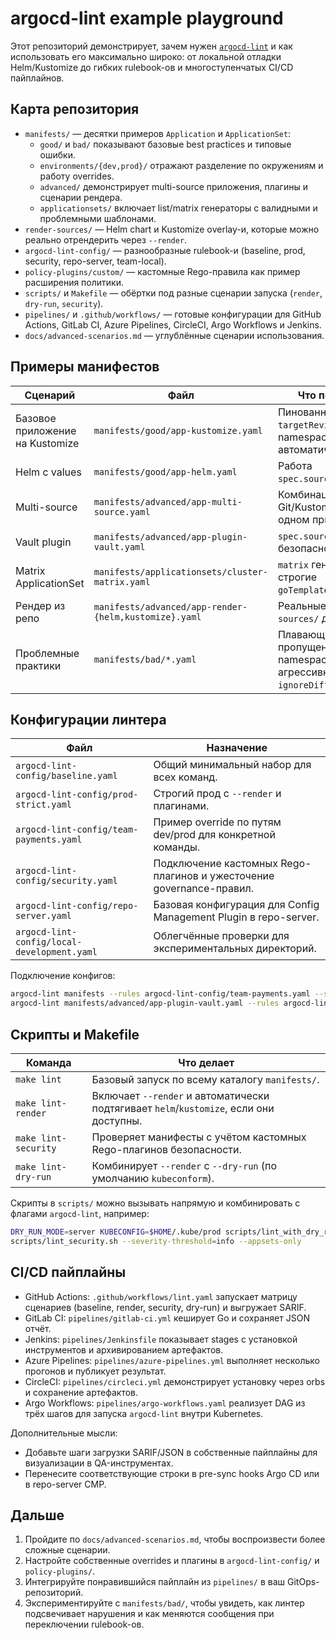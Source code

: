 # argocd-lint example playground

Этот репозиторий демонстрирует, зачем нужен [`argocd-lint`](https://github.com/harchuk/argocd-lint) и как использовать его максимально широко: от локальной отладки Helm/Kustomize до гибких rulebook-ов и многоступенчатых CI/CD пайплайнов.

## Карта репозитория

- `manifests/` — десятки примеров `Application` и `ApplicationSet`:
  - `good/` и `bad/` показывают базовые best practices и типовые ошибки.
  - `environments/{dev,prod}/` отражают разделение по окружениям и работу overrides.
  - `advanced/` демонстрирует multi-source приложения, плагины и сценарии рендера.
  - `applicationsets/` включает list/matrix генераторы с валидными и проблемными шаблонами.
- `render-sources/` — Helm chart и Kustomize оverlay-и, которые можно реально отрендерить через `--render`.
- `argocd-lint-config/` — разнообразные rulebook-и (baseline, prod, security, repo-server, team-local).
- `policy-plugins/custom/` — кастомные Rego-правила как пример расширения политики.
- `scripts/` и `Makefile` — обёртки под разные сценарии запуска (`render`, `dry-run`, `security`).
- `pipelines/` и `.github/workflows/` — готовые конфигурации для GitHub Actions, GitLab CI, Azure Pipelines, CircleCI, Argo Workflows и Jenkins.
- `docs/advanced-scenarios.md` — углублённые сценарии использования.

## Примеры манифестов

| Сценарий | Файл | Что показывает |
| --- | --- | --- |
| Базовое приложение на Kustomize | `manifests/good/app-kustomize.yaml` | Пинованный `targetRevision`, namespace, автоматический sync.
| Helm с values | `manifests/good/app-helm.yaml` | Работа `spec.source.helm.values`.
| Multi-source | `manifests/advanced/app-multi-source.yaml` | Комбинация Git/Kustomize/Helm в одном приложении.
| Vault plugin | `manifests/advanced/app-plugin-vault.yaml` | `spec.source.plugin` и безопасность секретов.
| Matrix ApplicationSet | `manifests/applicationsets/cluster-matrix.yaml` | `matrix` генератор + строгие `goTemplateOptions`.
| Рендер из репо | `manifests/advanced/app-render-{helm,kustomize}.yaml` | Реальные пути к `render-sources/` для `--render`.
| Проблемные практики | `manifests/bad/*.yaml` | Плавающие ревизии, пропущенные namespaces, агрессивные `ignoreDifferences`.

## Конфигурации линтера

| Файл | Назначение |
| --- | --- |
| `argocd-lint-config/baseline.yaml` | Общий минимальный набор для всех команд.
| `argocd-lint-config/prod-strict.yaml` | Строгий прод c `--render` и плагинами.
| `argocd-lint-config/team-payments.yaml` | Пример override по путям dev/prod для конкретной команды.
| `argocd-lint-config/security.yaml` | Подключение кастомных Rego-плагинов и ужесточение governance-правил.
| `argocd-lint-config/repo-server.yaml` | Базовая конфигурация для Config Management Plugin в repo-server.
| `argocd-lint-config/local-development.yaml` | Облегчённые проверки для экспериментальных директорий.

Подключение конфигов:

```bash
argocd-lint manifests --rules argocd-lint-config/team-payments.yaml --severity-threshold=warn
argocd-lint manifests/advanced/app-plugin-vault.yaml --rules argocd-lint-config/security.yaml --plugin-dir policy-plugins/custom --format json
```

## Скрипты и Makefile

| Команда | Что делает |
| --- | --- |
| `make lint` | Базовый запуск по всему каталогу `manifests/`.
| `make lint-render` | Включает `--render` и автоматически подтягивает `helm`/`kustomize`, если они доступны.
| `make lint-security` | Проверяет манифесты с учётом кастомных Rego-плагинов безопасности.
| `make lint-dry-run` | Комбинирует `--render` с `--dry-run` (по умолчанию `kubeconform`).

Скрипты в `scripts/` можно вызывать напрямую и комбинировать с флагами `argocd-lint`, например:

```bash
DRY_RUN_MODE=server KUBECONFIG=$HOME/.kube/prod scripts/lint_with_dry_run.sh --format sarif
scripts/lint_security.sh --severity-threshold=info --appsets-only
```

## CI/CD пайплайны

- GitHub Actions: `.github/workflows/lint.yaml` запускает матрицу сценариев (baseline, render, security, dry-run) и выгружает SARIF.
- GitLab CI: `pipelines/gitlab-ci.yml` кеширует Go и сохраняет JSON отчёт.
- Jenkins: `pipelines/Jenkinsfile` показывает stages с установкой инструментов и архивированием артефактов.
- Azure Pipelines: `pipelines/azure-pipelines.yml` выполняет несколько прогонов и публикует результат.
- CircleCI: `pipelines/circleci.yml` демонстрирует установку через orbs и сохранение артефактов.
- Argo Workflows: `pipelines/argo-workflows.yaml` реализует DAG из трёх шагов для запуска `argocd-lint` внутри Kubernetes.

Дополнительные мысли:

- Добавьте шаги загрузки SARIF/JSON в собственные пайплайны для визуализации в QA-инструментах.
- Перенесите соответствующие строки в pre-sync hooks Argo CD или в repo-server CMP.

## Дальше

1. Пройдите по `docs/advanced-scenarios.md`, чтобы воспроизвести более сложные сценарии.
2. Настройте собственные overrides и плагины в `argocd-lint-config/` и `policy-plugins/`.
3. Интегрируйте понравившийся пайплайн из `pipelines/` в ваш GitOps-репозиторий.
4. Экспериментируйте с `manifests/bad/`, чтобы увидеть, как линтер подсвечивает нарушения и как меняются сообщения при переключении rulebook-ов.
